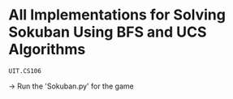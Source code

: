 # All Implementations for Solving Sokuban Using BFS and UCS Algorithms
`UIT.CS106`

-> Run the 'Sokuban.py' for the game
